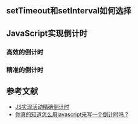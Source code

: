 ## setTimeout和setInterval如何选择

## JavaScript实现倒计时


### 高效的倒计时


### 精准的倒计时


## 参考文献
- [JS实现活动精确倒计时](https://www.xuanfengge.com/js-realizes-precise-countdown.html)
- [你真的知道怎么用javascript来写一个倒计时吗 ?](https://github.com/gomeplusFED/blog/blob/master/2016-04/do-you-really-understand-how-to-write-a-countdown-by-javascript.md)
